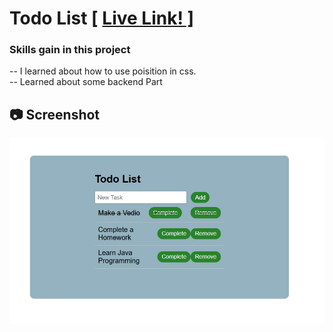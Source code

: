 <h1>Todo List [ <a href="https://mirajm.netlify.app/">Live Link! ]</a></h1>
<h3>Skills gain in this project</h3>
-- I learned about how to use poisition in css. <br>
-- Learned about some backend Part <br>
<h2>📷 Screenshot</h2>
<img src="./Images/Image.png" alt="Output">
